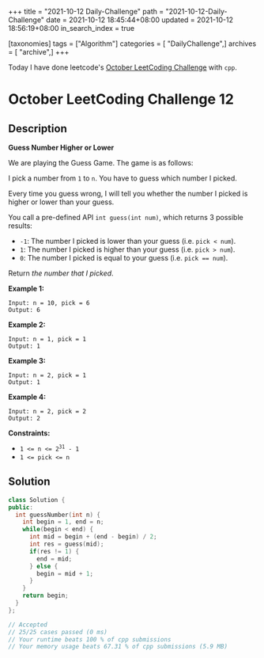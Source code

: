 +++
title = "2021-10-12 Daily-Challenge"
path = "2021-10-12-Daily-Challenge"
date = 2021-10-12 18:45:44+08:00
updated = 2021-10-12 18:56:19+08:00
in_search_index = true

[taxonomies]
tags = ["Algorithm"]
categories = [ "DailyChallenge",]
archives = [ "archive",]
+++

Today I have done leetcode's [October LeetCoding Challenge](https://leetcode.com/problems/guess-number-higher-or-lower/) with `cpp`.

<!-- more -->

# October LeetCoding Challenge 12

## Description

**Guess Number Higher or Lower**

We are playing the Guess Game. The game is as follows:

I pick a number from `1` to `n`. You have to guess which number I picked.

Every time you guess wrong, I will tell you whether the number I picked is higher or lower than your guess.

You call a pre-defined API `int guess(int num)`, which returns 3 possible results:

- `-1`: The number I picked is lower than your guess (i.e. `pick < num`).
- `1`: The number I picked is higher than your guess (i.e. `pick > num`).
- `0`: The number I picked is equal to your guess (i.e. `pick == num`).

Return *the number that I picked*.

 

**Example 1:**

```
Input: n = 10, pick = 6
Output: 6
```

**Example 2:**

```
Input: n = 1, pick = 1
Output: 1
```

**Example 3:**

```
Input: n = 2, pick = 1
Output: 1
```

**Example 4:**

```
Input: n = 2, pick = 2
Output: 2
```

 

**Constraints:**

<ul>
	<li><code>1 &lt;= n &lt;= 2<sup>31</sup> - 1</code></li>
	<li><code>1 &lt;= pick &lt;= n</code></li>
</ul>

## Solution

``` cpp
class Solution {
public:
  int guessNumber(int n) {
    int begin = 1, end = n;
    while(begin < end) {
      int mid = begin + (end - begin) / 2;
      int res = guess(mid);
      if(res != 1) {
        end = mid;
      } else {
        begin = mid + 1;
      }
    }
    return begin;
  }
};

// Accepted
// 25/25 cases passed (0 ms)
// Your runtime beats 100 % of cpp submissions
// Your memory usage beats 67.31 % of cpp submissions (5.9 MB)
```
